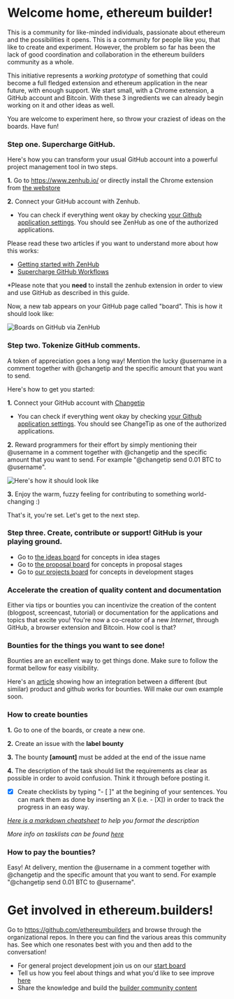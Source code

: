 Welcome home, ethereum builder!
=====
This is a community for like-minded individuals, passionate about ethereum and the possibilities it opens. This is a community for people like you, that like to create and experiment. However, the problem so far has been the lack of good coordination and collaboration in the ethereum builders community as a whole. 

This initiative represents a _working prototype_ of something that could become a full fledged extension and ethereum application in the near future, with enough support. We start small, with a Chrome extension, a GitHub account and Bitcoin. With these 3 ingredients we can already begin working on it and other ideas as well.

You are welcome to experiment here, so throw your craziest of ideas on the boards. Have fun!

### Step one. Supercharge GitHub.

Here's how you can transform your usual GitHub account into a powerful project management tool in two steps.

**1.** Go to https://www.zenhub.io/ or directly install the Chrome extension from [the webstore](https://chrome.google.com/webstore/detail/zenhub-for-github/ogcgkffhplmphkaahpmffcafajaocjbd)

**2.** Connect your GitHub account with Zenhub. 
* You can check if everything went okay by checking [your Github application settings](https://github.com/settings/applications). You should see ZenHub as one of the authorized applications.

Please read these two articles if you want to understand more about how this works:
* [Getting started with ZenHub](https://www.zenhub.io/blog/getting-started-with-zenhub/)
* [Supercharge GitHub Workflows](https://www.zenhub.io/blog/supercharge-github-workflows-introducing-zenhub-part-i/)

*Please note that you __need__ to install the zenhub extension in order to view and use GitHub as described in this guide. 

Now, a new tab appears on your GitHub page called "board". This is how it should look like:

![Boards on GitHub via ZenHub](https://camo.githubusercontent.com/c653bdc5842cf262547739eeca8d620fe49754e1/68747470733a2f2f7777772e7a656e6875622e696f2f626c6f672f636f6e74656e742f696d616765732f323031342f4f63742f4f7267616e697a65642d426f6172642e6a7067)

### Step two. Tokenize GitHub comments.

A token of appreciation goes a long way! Mention the lucky @username in a comment together with @changetip and the specific amount that you want to send.

Here's how to get you started:

**1.** Connect your GitHub account with [Changetip](https://www.changetip.com/tip-online/github)

* You can check if everything went okay by checking [your Github application settings](https://github.com/settings/applications). You should see ChangeTip as one of the authorized applications.

**2.** Reward programmers for their effort by simply mentioning their @username in a comment together with @changetip and the specific amount that you want to send. For example "@changetip send 0.01 BTC to @username".

![Here's how it should look like](https://camo.githubusercontent.com/62df85ca0273b075614a36ac7c0bf067f59a5752/68747470733a2f2f692e696d6775722e636f6d2f4d6644613031532e706e67)

**3.** Enjoy the warm, fuzzy feeling for contributing to something world-changing :)


That's it, you're set. Let's get to the next step.

### Step three. Create, contribute or support! GitHub is your playing ground.

* Go to [the ideas board](https://github.com/ethereumbuilders/ideas#boards "ethereum.builders/ideas") for concepts in idea stages
* Go to [the proposal board](https://github.com/ethereumbuilders/proposals#boards "ethereum.builders/proposals") for concepts in proposal stages
* Go to [our projects board](https://github.com/ethereumbuilders/projects#boards "ethereum.builders/projects") for concepts in development stages


### Accelerate the creation of **quality** content and documentation

Either via tips or bounties you can incentivize the creation of the content (blogpost, screencast, tutorial) or documentation for the applications and topics that excite you! You're now a co-creator of a new _Internet_, through GitHub, a browser extension and Bitcoin. How cool is that? 

### Bounties for the things you want to see done! 

Bounties are an excellent way to get things done. Make sure to follow the format bellow for easy visibility. 

Here's an [article](http://blog.bountysource.com/post/89776164469/waffle-bountysource-attracting-open-source-community ) showing how an integration between a different (but similar) product and github works for bounties. Will make our own example soon.

### How to create bounties

**1.** Go to one of the boards, or create a new one. 

**2.** Create an issue with the **label** __bounty__  

**3.** The bounty __[amount]__ must be added at the end of the issue name

**4.** The description of the task should list the requirements as clear as possible in order to avoid confusion. Think it through before posting it. 

- [x] Create checklists by typing "- [ ]" at the begining of your sentences. You can mark them as done by inserting an X (i.e. - [X]) in order to track the progress in an easy way. 

*[Here is a markdown cheatsheet](https://github.com/adam-p/markdown-here/wiki/Markdown-Cheatsheet) to help you format the description*

*More info on tasklists can be found [here](https://github.com/blog/1375%0A-task-lists-in-gfm-issues-pulls-comments)*

### How to pay the bounties?

Easy! At delivery, mention the @username in a comment together with @changetip and the specific amount that you want to send. For example "@changetip send 0.01 BTC to @username".

# Get involved in ethereum.builders!

Go to https://github.com/ethereumbuilders and browse through the organizational repos. In there you can find the various areas this community has. See which one resonates best with you and then add to the conversation! 

* For general project development join us on our [start board](https://github.com/ethereumbuilders/start#boards) 
* Tell us how you feel about things and what you'd like to see improve [here](https://github.com/ethereumbuilders/feedback/#boards)
* Share the knowledge and build the [builder community content](https://github.com/ethereumbuilders/education/#boards)
